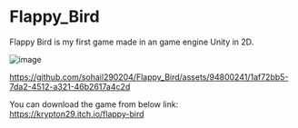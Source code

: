# Flappy_Bird

Flappy Bird is my first game made in an game engine Unity in 2D. 

![image](https://github.com/sohail290204/Flappy_Bird/assets/94800241/b343f118-00c6-4a48-bc93-76f58cb11997)

https://github.com/sohail290204/Flappy_Bird/assets/94800241/1af72bb5-7da2-4512-a321-46b2617a4c2d

You can download the game from below link:
https://krypton29.itch.io/flappy-bird

